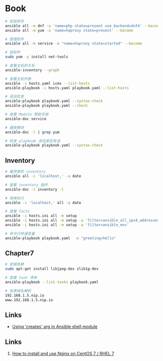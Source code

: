 # Book

```sh
# 安装软件
ansible all -m dnf -a 'name=php state=present use_backend=dnf4' --become
ansible all -m yum -a 'name=haproxy state=present' --become

# 管理软件
ansible all -m service -a "name=haproxy state=started" --become

# 装软件
sudo yum -y install net-tools

# 查看主机的关系
ansible-inventory --graph

# 查看主机列表
ansible -i hosts.yaml icms --list-hosts
ansible-playbook -i hosts.yaml playbook.yaml --list-hosts

# 语法检查
ansible-playbook playbook.yaml --syntax-check
ansible-playbook playbook.yaml --check

# 查看 Module 帮助手册
ansible-doc service

# 搜索模块
ansible-doc -l | grep yum

# 检查 playbook 语法是否有误
ansible-playbook playbook.yaml --syntax-check
```

## Inventory

```sh
# 最简单的 inventory
ansible all -i 'localhost,' -a date

# 查看 inventory 插件
ansible-doc -t inventory -l

# 简单执行
ansible -i 'localhost,' all -a date

# 查看 facts
ansible -i hosts.ini all -m setup
ansible -i hosts.ini all -m setup -a 'filter=ansible_all_ipv4_addresses'
ansible -i hosts.ini all -m setup -a 'filter=ansible_env'

# 命令行传递变量
ansible-playbook playbook.yaml  -e "greeting=hello"
```

## Chapter7

```sh
# 安装依赖
sudo apt-get install libjpeg-dev zlib1g-dev

# 查看 task 清单 
ansible-playbook --list-tasks playbook.yaml

# 免费域名解析
192.168.1.5.nip.io
www.192.168.1.5.nip.io
```


## Links

- [Using 'creates' arg in Ansible shell module](https://stackoverflow.com/questions/28468551/using-creates-arg-in-ansible-shell-module)


















## Links

1. [How to install and use Nginx on CentOS 7 / RHEL 7](https://www.cyberciti.biz/faq/how-to-install-and-use-nginx-on-centos-7-rhel-7/)

